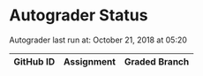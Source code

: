 # Autograder Status
Autograder last run at: October 21, 2018 at 05:20

| GitHub ID | Assignment | Graded Branch |
|-----------|------------|---------------|
